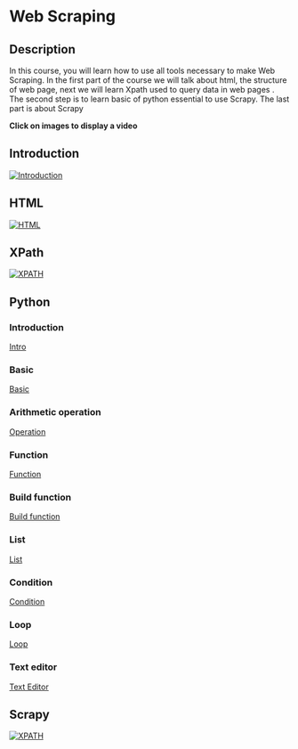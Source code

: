 # Web Scraping

## Description

In this course, you will learn how to use all tools necessary to make Web Scraping. In the first part of the course we will talk about html, the structure of web page, next we will learn Xpath used to query data in web pages . The second step is to learn basic of python essential to use Scrapy. The last part is about Scrapy



**Click on images to display a video**

## Introduction

[![Introduction](http://img.youtube.com/vi/Vngufx67QSw/0.jpg)](http://www.youtube.com/watch?v=Vngufx67QSw "https://i9.ytimg.com/vi/Vngufx67QSw/mq1.jpg?sqp=CKi0x_QF&rs=AOn4CLBF9GJI8PCKn7h-yFKmWUSHWRr3SQ")

## HTML

[![HTML](http://img.youtube.com/vi/ddfmxaIAsQ4/0.jpg)](http://www.youtube.com/watch?v=ddfmxaIAsQ4 "https://i9.ytimg.com/vi/ddfmxaIAsQ4/mq1.jpg?sqp=CKG2x_QF&rs=AOn4CLCXQviH9ojm7sOB4BQ-RVIZzoYL4A")

## XPath

[![XPATH](http://img.youtube.com/vi/hQBTot17e_U/0.jpg)](http://www.youtube.com/watch?v=hQBTot17e_U "https://i9.ytimg.com/vi/hQBTot17e_U/mq1.jpg?sqp=CN22x_QF&rs=AOn4CLBfIEa8G2Ke2edpb6ToLONS8jGtZA")

## Python

### Introduction
[Intro](https://www.youtube.com/watch?v=k0TfV5rNKwo&feature=youtu.be)

### Basic
[Basic](https://www.youtube.com/watch?v=92KOpDWG_n4&feature=youtu.be)

### Arithmetic operation
[Operation](https://www.youtube.com/watch?v=ypalXDAJdgM&feature=youtu.be)

### Function
[Function](https://www.youtube.com/watch?v=OOxiLURmJsI&feature=youtu.be)

### Build function
[Build function](https://www.youtube.com/watch?v=mX2YUb-mEfQ&feature=youtu.be)

### List
[List](https://www.youtube.com/watch?v=QpVlbtOVZwQ&feature=youtu.be)

### Condition
[Condition](https://www.youtube.com/watch?v=Qn5ALly1vLw&feature=youtu.be)

### Loop
[Loop](https://www.youtube.com/watch?v=08DFwl7yztQ&feature=youtu.be)

### Text editor
[Text Editor](https://www.youtube.com/watch?v=Kgvna07ZQfM&feature=youtu.be)

## Scrapy

[![XPATH](https://miro.medium.com/max/1200/1*YJNS0JVl7RsVDTmORGZ6xA.png)](https://github.com/zaydane-mokni/ScrapyMooc/blob/master/ScrapyZaydane.pdf)
